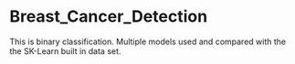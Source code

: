 # Breast_Cancer_Detection
This is binary classification. Multiple models used and compared with the the SK-Learn built in data set.
